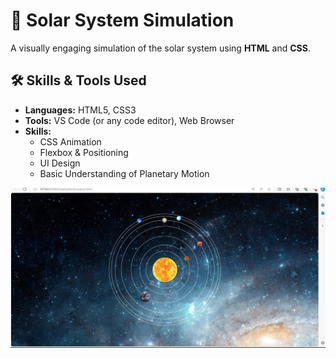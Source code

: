 # 🌌 Solar System Simulation

A visually engaging simulation of the solar system using **HTML** and **CSS**.

## 🛠️ Skills & Tools Used

- **Languages:** HTML5, CSS3  
- **Tools:** VS Code (or any code editor), Web Browser  
- **Skills:**  
  - CSS Animation  
  - Flexbox & Positioning  
  - UI Design  
  - Basic Understanding of Planetary Motion

![Solar System Screenshot](/preview.png)

